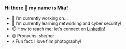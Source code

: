 ### Hi there 👋 my name is Mia!

- 🔭 I’m currently working on...
- 🌱 I’m currently learning networking and cyber security! 
- 📫 How to reach me: let's connect on [LinkedIn](https://www.linkedin.com/in/mia-makino-baa143278/)!
- 😄 Pronouns: she/her
- ⚡ Fun fact: I love film photography! 

